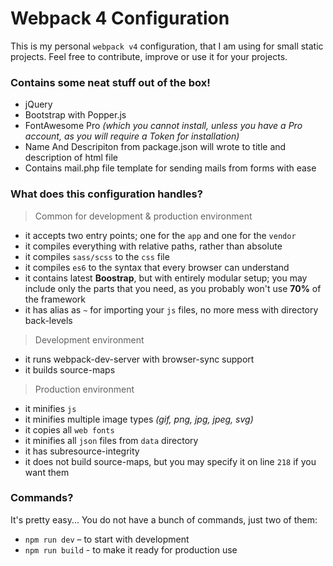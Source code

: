# Webpack 4 Configuration

This is my personal `webpack v4` configuration, that I am using for small static projects.
Feel free to contribute, improve or use it for your projects.


### Contains some neat stuff out of the box!

- jQuery
- Bootstrap with Popper.js
- FontAwesome Pro _(which you cannot install, unless you have a Pro account, as you will require a Token for installation)_
- Name And Descripiton from package.json will wrote to title and description of html file
- Contains mail.php file template for sending mails from forms with ease


### What does this configuration handles?


> Common for development & production environment

- it accepts two entry points; one for the `app` and one for the `vendor`
- it compiles everything with relative paths, rather than absolute
- it compiles `sass/scss` to the `css` file
- it compiles `es6` to the syntax that every browser can understand
- it contains latest **Boostrap**, but with entirely modular setup; you may include only the parts that you need, as you probably won't use **70%** of the framework
- it has alias as `~` for importing your `js` files, no more mess with directory back-levels


> Development environment

- it runs webpack-dev-server with browser-sync support
- it builds source-maps


> Production environment

- it minifies `js`
- it minifies multiple image types _(gif, png, jpg, jpeg, svg)_
- it copies all `web fonts`
- it minifies all `json` files from `data` directory
- it has subresource-integrity
- it does not build source-maps, but you may specify it on line `218` if you want them


### Commands?

It's pretty easy... You do not have a bunch of commands, just two of them:

- `npm run dev` – to start with development
- `npm run build` - to make it ready for production use
